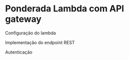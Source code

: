 # Ponderada Lambda com API gateway

Configuração do lambda

Implementação do endpoint REST 

Autenticação 


